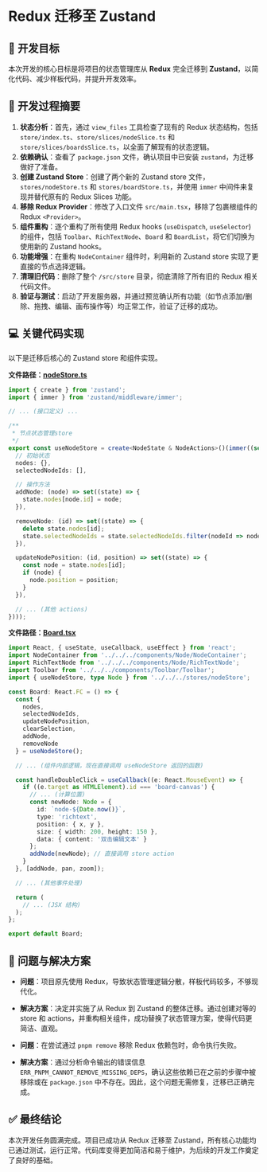 # Redux 迁移至 Zustand
## 🎯 开发目标

本次开发的核心目标是将项目的状态管理库从 **Redux** 完全迁移到 **Zustand**，以简化代码、减少样板代码，并提升开发效率。

## 📝 开发过程摘要

1.  **状态分析**：首先，通过 `view_files` 工具检查了现有的 Redux 状态结构，包括 `store/index.ts`、`store/slices/nodeSlice.ts` 和 `store/slices/boardsSlice.ts`，以全面了解现有的状态逻辑。
2.  **依赖确认**：查看了 `package.json` 文件，确认项目中已安装 `zustand`，为迁移做好了准备。
3.  **创建 Zustand Store**：创建了两个新的 Zustand store 文件，`stores/nodeStore.ts` 和 `stores/boardStore.ts`，并使用 `immer` 中间件来复现并替代原有的 Redux Slices 功能。
4.  **移除 Redux Provider**：修改了入口文件 `src/main.tsx`，移除了包裹根组件的 Redux `<Provider>`。
5.  **组件重构**：逐个重构了所有使用 Redux hooks (`useDispatch`, `useSelector`) 的组件，包括 `Toolbar`、`RichTextNode`、`Board` 和 `BoardList`，将它们切换为使用新的 Zustand hooks。
6.  **功能增强**：在重构 `NodeContainer` 组件时，利用新的 Zustand store 实现了更直接的节点选择逻辑。
7.  **清理旧代码**：删除了整个 `/src/store` 目录，彻底清除了所有旧的 Redux 相关代码文件。
8.  **验证与测试**：启动了开发服务器，并通过预览确认所有功能（如节点添加/删除、拖拽、编辑、画布操作等）均正常工作，验证了迁移的成功。

## 💻 关键代码实现

以下是迁移后核心的 Zustand store 和组件实现。

**文件路径：[nodeStore.ts](https://github.com/JacksonHe04/flow-flat/tree/main/src/stores/nodeStore.ts)**

```typescript
import { create } from 'zustand';
import { immer } from 'zustand/middleware/immer';

// ... (接口定义) ...

/**
 * 节点状态管理store
 */
export const useNodeStore = create<NodeState & NodeActions>()(immer((set) => ({
  // 初始状态
  nodes: {},
  selectedNodeIds: [],

  // 操作方法
  addNode: (node) => set((state) => {
    state.nodes[node.id] = node;
  }),

  removeNode: (id) => set((state) => {
    delete state.nodes[id];
    state.selectedNodeIds = state.selectedNodeIds.filter(nodeId => nodeId !== id);
  }),

  updateNodePosition: (id, position) => set((state) => {
    const node = state.nodes[id];
    if (node) {
      node.position = position;
    }
  }),

  // ... (其他 actions)
})));
```

**文件路径：[Board.tsx](https://github.com/JacksonHe04/flow-flat/tree/main/src/pages/boards/components/Board.tsx)**

```typescript
import React, { useState, useCallback, useEffect } from 'react';
import NodeContainer from '../../../components/Node/NodeContainer';
import RichTextNode from '../../../components/Node/RichTextNode';
import Toolbar from '../../../components/Toolbar/Toolbar';
import { useNodeStore, type Node } from '../../../stores/nodeStore';

const Board: React.FC = () => {
  const { 
    nodes, 
    selectedNodeIds, 
    updateNodePosition, 
    clearSelection, 
    addNode, 
    removeNode 
  } = useNodeStore();

  // ... (组件内部逻辑，现在直接调用 useNodeStore 返回的函数)

  const handleDoubleClick = useCallback((e: React.MouseEvent) => {
    if ((e.target as HTMLElement).id === 'board-canvas') {
      // ... (计算位置)
      const newNode: Node = {
        id: `node-${Date.now()}`,
        type: 'richtext',
        position: { x, y },
        size: { width: 200, height: 150 },
        data: { content: '双击编辑文本' }
      };
      addNode(newNode); // 直接调用 store action
    }
  }, [addNode, pan, zoom]);

  // ... (其他事件处理)

  return (
    // ... (JSX 结构)
  );
};

export default Board;
```

## 🐛 问题与解决方案

-   **问题**：项目原先使用 Redux，导致状态管理逻辑分散，样板代码较多，不够现代化。
-   **解决方案**：决定并实施了从 Redux 到 Zustand 的整体迁移。通过创建对等的 store 和 actions，并重构相关组件，成功替换了状态管理方案，使得代码更简洁、直观。

-   **问题**：在尝试通过 `pnpm remove` 移除 Redux 依赖包时，命令执行失败。
-   **解决方案**：通过分析命令输出的错误信息 `ERR_PNPM_CANNOT_REMOVE_MISSING_DEPS`，确认这些依赖已在之前的步骤中被移除或在 `package.json` 中不存在。因此，这个问题无需修复，迁移已正确完成。

## ✅ 最终结论

本次开发任务圆满完成。项目已成功从 Redux 迁移至 Zustand，所有核心功能均已通过测试，运行正常。代码库变得更加简洁和易于维护，为后续的开发工作奠定了良好的基础。
        